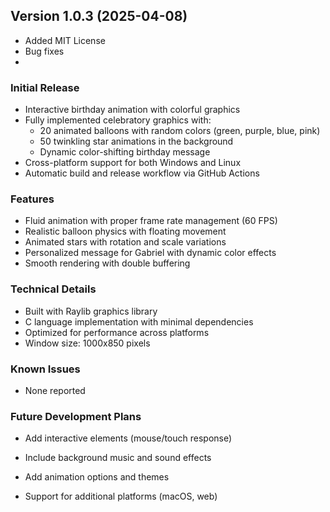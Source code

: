 ## Version 1.0.3 (2025-04-08)
- Added MIT License
- Bug fixes 
- 
### Initial Release
- Interactive birthday animation with colorful graphics
- Fully implemented celebratory graphics with:
  - 20 animated balloons with random colors (green, purple, blue, pink)
  - 50 twinkling star animations in the background
  - Dynamic color-shifting birthday message
- Cross-platform support for both Windows and Linux
- Automatic build and release workflow via GitHub Actions

### Features
- Fluid animation with proper frame rate management (60 FPS)
- Realistic balloon physics with floating movement
- Animated stars with rotation and scale variations
- Personalized message for Gabriel with dynamic color effects
- Smooth rendering with double buffering

### Technical Details
- Built with Raylib graphics library
- C language implementation with minimal dependencies
- Optimized for performance across platforms
- Window size: 1000x850 pixels

### Known Issues
- None reported

### Future Development Plans
- Add interactive elements (mouse/touch response)
- Include background music and sound effects
- Add animation options and themes

- Support for additional platforms (macOS, web)